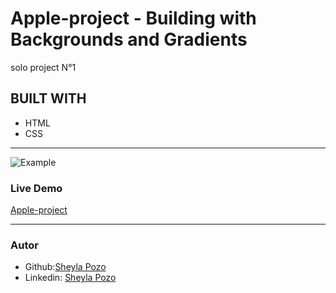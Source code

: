 # Apple-project - Building with Backgrounds and Gradients

solo project N°1

## BUILT WITH

- HTML
- CSS

---

![Example](https://web.archive.org/web/20140301004610/http://www.apple.com/)

### Live Demo

[Apple-project](https://raw.githack.com/SheylaPozo/Apple-project/features/index.html)

---

### Autor

- Github:[Sheyla Pozo](https://github.com/sheylaPozo)
- Linkedin: [Sheyla Pozo](https://www.linkedin.com/in/sheypozo/)
